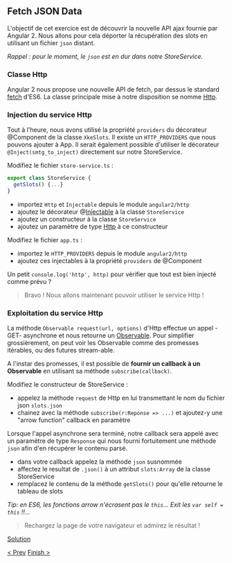 ## Fetch JSON Data

L'objectif de cet exercice est de découvrir la nouvelle API ajax fournie par Angular 2.
Nous allons pour cela déporter la récupération des slots en utilisant un fichier `json` distant.

_Rappel : pour le moment, le `json` est en dur dans notre StoreService._


### Classe Http

Angular 2 nous propose une nouvelle API de fetch, par dessus le standard [fetch](https://github.com/github/fetch) d'ES6.
La classe principale mise à notre disposition se nomme [Http](https://angular.io/docs/ts/latest/api/http/Http-class.html).


### Injection du service Http

Tout à l'heure, nous avons utilisé la propriété `providers` du décorateur @Component de la classe `XkeSlots`. 
Il existe un `HTTP_PROVIDERS` que nous pouvons ajouter à App. 
Il serait également possible d'utiliser le décorateur `@Inject(smtg_to_inject)` directement sur notre StoreService.

Modifiez le fichier `store-service.ts` :

```typescript
export class StoreService {
  getSlots() {...}
}
```

- importez `Http` et `Injectable` depuis le module `angular2/http`
- ajoutez le décorateur @[Injectable](https://angular.io/docs/ts/latest/api/core/Injector-class.html) à la classe `StoreService`
- ajoutez un constructeur à la classe `StoreService`
- ajoutez un paramètre de type [Http](https://angular.io/docs/ts/latest/api/http/Http-class.html) à ce constructeur

Modifiez le fichier `app.ts` :

- importez le `HTTP_PROVIDERS` depuis le module `angular2/http`
- ajoutez ces injectables à la propriété `providers` de @Component

Un petit `console.log('http', http)` pour vérifier que tout est bien injecté comme prévu ?

> Bravo ! Nous allons maintenant pouvoir utiliser le service Http !


### Exploitation du service Http

La méthode `Observable request(url, options)` d'Http effectue un appel -GET- asynchrone et nous retourne un [Observable](https://github.com/Reactive-Extensions/RxJS). Pour simplifier grossièrement, on peut voir les Observable comme des promesses itérables, ou des futures stream-able.

A l'instar des promesses, il est possible de **fournir un callback à un Observable** en utilisant sa méthode `subscribe(callback)`.

Modifiez le constructeur de StoreService :
- appelez la méthode `request` de Http en lui transmettant le nom du fichier json `slots.json`
- chainez avec la méthode `subscribe(r:Reponse => ...)` et ajoutez-y une "arrow function" callback en paramètre

Lorsque l'appel asynchrone sera terminé, notre callback sera appelé avec un paramètre de type `Response` qui nous fourni fortuitement une méthode `json` afin d'en récupérer le contenu parsé.

- dans votre callback appelez la méthode `json` susnommée
- affectez le resultat de `.json()` à un attribut `slots:Array` de la classe StoreService
- remplacez le contenu de la méthode `getSlots()` pour qu'elle retourne le tableau de slots

_Tip: en ES6, les fonctions arrow n'écrasent pas le `this`... Exit les `var self = this` !!..._

> Rechargez la page de votre navigateur et admirez le résultat !


[Solution](6-fetch-data-solution.md)

[< Prev](5-filter-component.md) [Finish >](9-congratulations.html)
